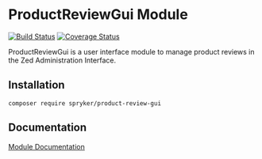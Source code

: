 # ProductReviewGui Module
[![Build Status](https://travis-ci.org/spryker/ProductReviewGui.svg)](https://travis-ci.org/spryker/ProductReviewGui)
[![Coverage Status](https://coveralls.io/repos/github/spryker/ProductReviewGui/badge.svg)](https://coveralls.io/github/spryker/ProductReviewGui)

ProductReviewGui is a user interface module to manage product reviews in the Zed Administration Interface.

## Installation

```
composer require spryker/product-review-gui
```

## Documentation

[Module Documentation](http://academy.spryker.com/developing_with_spryker/module_guide/products/product_reviews/product_review.html)
